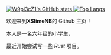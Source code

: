 [![W9pi3cZ1's GitHub stats](https://github-readme-stats.vercel.app/api?username=W9pi3cZ1) ![Top Langs](https://github-readme-stats.vercel.app/api/top-langs/?username=W9pi3cZ1)](https://github.com/W9pi3cZ1)

欢迎来到**XSlimeNB**的 Github 主页！

本人是一名六年级的小学生，

最近开始尝试写一些 *Rust* 项目。
